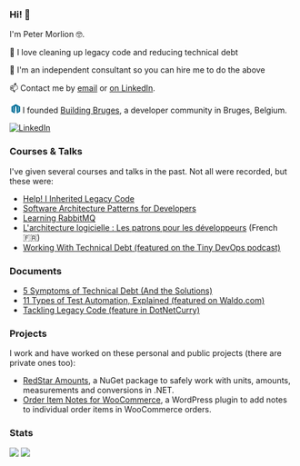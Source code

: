 ### Hi! 👋

I'm Peter Morlion 🤓.

🧹 I love cleaning up legacy code and reducing technical debt

🤝 I'm an independent consultant so you can hire me to do the above

📫 Contact me by [email](info@redstar.be) or [on LinkedIn](https://www.linkedin.com/in/petermorlion/).

![](./img/building-bruges.png) I founded [Building Bruges](https://buildingbruges.be), a developer community in Bruges, Belgium.

<a href="https://www.linkedin.com/in/petermorlion/"><img src="https://img.shields.io/badge/LinkedIn-0077B5?style=for-the-badge&logo=linkedin&logoColor=white" alt="LinkedIn" /></a>

### Courses & Talks

I've given several courses and talks in the past. Not all were recorded, but these were:

- [Help! I Inherited Legacy Code](https://www.facebook.com/watch/live/?ref=watch_permalink&v=926169745020312)
- [Software Architecture Patterns for Developers](https://www.linkedin.com/learning-login/share?forceAccount=false&redirect=https%3A%2F%2Fwww.linkedin.com%2Flearning%2Fsoftware-architecture-patterns-for-developers%3Ftrk%3Dshare_ent_url%26shareId%3D3xIVJKEwQdWzXMfZ%252BZI5Xw%253D%253D)
- [Learning RabbitMQ](https://www.linkedin.com/learning-login/share?forceAccount=false&redirect=https%3A%2F%2Fwww.linkedin.com%2Flearning%2Flearning-rabbitmq%3Ftrk%3Dshare_ent_url%26shareId%3DH5XRj4KzQKaHLo5Rq2zeFg%253D%253D)
- [L'architecture logicielle : Les patrons pour les développeurs](https://www.linkedin.com/learning/l-architecture-logicielle-les-patrons-pour-les-developpeurs/aborder-les-microservices?autoplay=true) (French :fr:)
- [Working With Technical Debt (featured on the Tiny DevOps podcast)](https://jhall.io/archive/2021/06/01/tiny-devops-episode-4-working-with-technical-debt/)

### Documents

- [5 Symptoms of Technical Debt (And the Solutions)](https://www.redstar.be/wp-content/uploads/2022/10/5-Symptoms-of-Technical-Debt-and-Solutions.pdf)
- [11 Types of Test Automation, Explained (featured on Waldo.com)](https://www.waldo.com/mobile-testing/types)
- [Tackling Legacy Code (feature in DotNetCurry)](https://www.dotnetcurry.com/patterns-practices/tackling-legacy-code-tips)

### Projects

I work and have worked on these personal and public projects (there are private ones too):
- [RedStar Amounts](https://petermorlion.github.io/RedStar.Amounts/), a NuGet package to safely work with units, amounts, measurements and conversions in .NET.
- [Order Item Notes for WooCommerce](https://wordpress.org/plugins/order-item-notes-for-woocommerce/), a WordPress plugin to add notes to individual order items in WooCommerce orders.

### Stats

![](https://github-readme-stats.vercel.app/api?username=petermorlion&theme=blue-green)
![](https://github-readme-stats.vercel.app/api/top-langs/?username=petermorlion&theme=blue-green)


<!--
**petermorlion/petermorlion** is a ✨ _special_ ✨ repository because its `README.md` (this file) appears on your GitHub profile.

Here are some ideas to get you started:

- 🔭 I’m currently working on ...
- 🌱 I’m currently learning ...
- 👯 I’m looking to collaborate on ...
- 🤔 I’m looking for help with ...
- 💬 Ask me about ...
- 📫 How to reach me: ...
- 😄 Pronouns: ...
- ⚡ Fun fact: ...
-->
